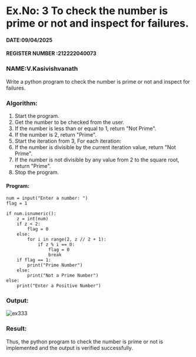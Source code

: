 # Ex.No: 3 To check the number is prime or not and inspect for failures.
 
#### DATE:09/04/2025
#### REGISTER NUMBER :212222040073
### NAME:V.Kasivishvanath
Write a python program to check the number is prime or not and inspect for failures.
 
### Algorithm:
1. Start the program.
2. Get the number to be checked from the user.
3. If the number is less than or equal to 1, return "Not Prime".
4. If the number is 2, return "Prime".
5. Start the iteration from 3, For each iteration:
6. If the number is divisible by the current iteration value, return "Not Prime".
7. If the number is not divisible by any value from 2 to the square root, return "Prime".
8. Stop the program.

#### Program:
```
num = input("Enter a number: ")
flag = 1  

if num.isnumeric():
    z = int(num)
    if z < 2:
        flag = 0
    else:
        for i in range(2, z // 2 + 1):
            if z % i == 0:
                flag = 0
                break
    if flag == 1:
        print("Prime Number")
    else:
        print("Not a Prime Number")
else:
    print("Enter a Positive Number")

```

### Output:
![ex333](https://github.com/user-attachments/assets/7d0b351d-8201-4c0c-a4ab-8dc70ac51dbd)

### Result:
Thus, the python program to check the number is prime or not is implemented and the output is verified successfully.
